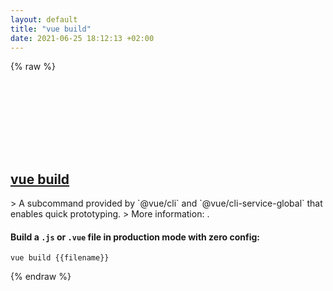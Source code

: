 ```yaml
---
layout: default
title: "vue build"
date: 2021-06-25 18:12:13 +02:00
---
```

{% raw %}
<h2 id="vue-build">
  <a href="/en/common/vue-build.html">vue build</a> <a href="#vue-build"><svg class="icon">
    <use href="/assets/images/unicode_sprite.svg#link" />
  </svg></a>
</h2>
> A subcommand provided by `@vue/cli` and `@vue/cli-service-global` that enables quick prototyping.
> More information: <https://cli.vuejs.org/guide/prototyping.html>.

#### Build a `.js` or `.vue` file in production mode with zero config:
```shell
vue build {{filename}}
```
{% endraw %}